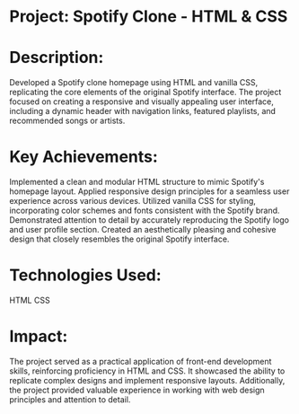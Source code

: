 # Project: Spotify Clone - HTML & CSS

# Description:
Developed a Spotify clone homepage using HTML and vanilla CSS, replicating the core elements of the original Spotify interface. The project focused on creating a responsive and visually appealing user interface, including a dynamic header with navigation links, featured playlists, and recommended songs or artists.

# Key Achievements:
Implemented a clean and modular HTML structure to mimic Spotify's homepage layout.
Applied responsive design principles for a seamless user experience across various devices.
Utilized vanilla CSS for styling, incorporating color schemes and fonts consistent with the Spotify brand.
Demonstrated attention to detail by accurately reproducing the Spotify logo and user profile section.
Created an aesthetically pleasing and cohesive design that closely resembles the original Spotify interface.

# Technologies Used:
HTML
CSS

# Impact:
The project served as a practical application of front-end development skills, reinforcing proficiency in HTML and CSS. It showcased the ability to replicate complex designs and implement responsive layouts. Additionally, the project provided valuable experience in working with web design principles and attention to detail.
